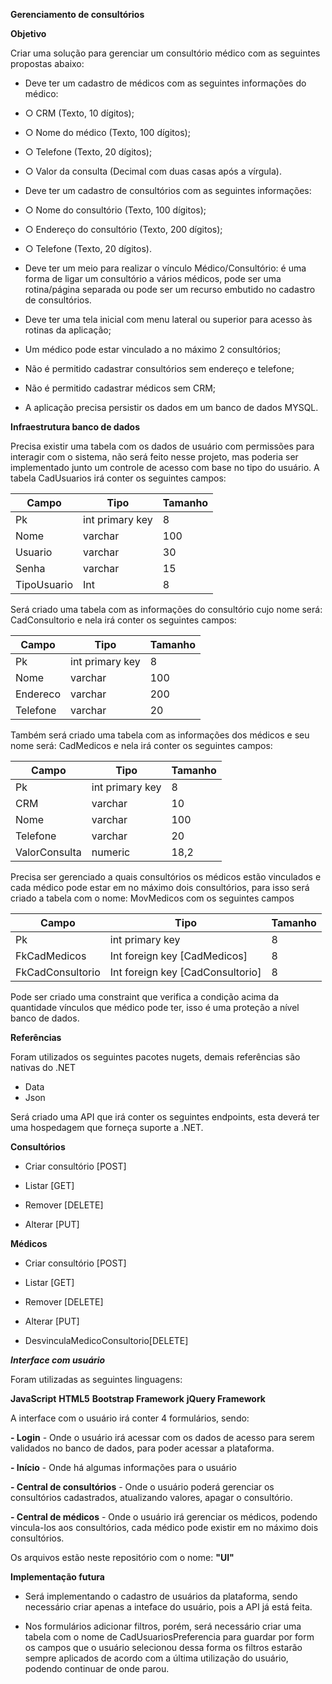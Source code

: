 **Gerenciamento de consultórios**

**Objetivo**

Criar uma solução para gerenciar um consultório médico com as seguintes propostas abaixo:

- Deve ter um cadastro de médicos com as seguintes informações do médico:

- ○ CRM (Texto, 10 dígitos);

- ○ Nome do médico (Texto, 100 dígitos);

- ○ Telefone (Texto, 20 dígitos);

- ○ Valor da consulta (Decimal com duas casas após a vírgula).

- Deve ter um cadastro de consultórios com as seguintes informações:

- ○ Nome do consultório (Texto, 100 dígitos);

- ○ Endereço do consultório (Texto, 200 dígitos);

- ○ Telefone (Texto, 20 dígitos).

- Deve ter um meio para realizar o vínculo Médico/Consultório: é uma forma de ligar um consultório a vários médicos, pode ser uma rotina/página separada ou pode ser um recurso embutido no cadastro de consultórios.
- Deve ter uma tela inicial com menu lateral ou superior para acesso às rotinas da aplicação;
- Um médico pode estar vinculado a no máximo 2 consultórios;
- Não é permitido cadastrar consultórios sem endereço e telefone;
- Não é permitido cadastrar médicos sem CRM;
- A aplicação precisa persistir os dados em um banco de dados MYSQL.

**Infraestrutura banco de dados**

Precisa existir uma tabela com os dados de usuário com permissões para interagir com o sistema, não será feito nesse projeto, mas poderia ser implementado junto um controle de acesso com base no tipo do usuário. A tabela CadUsuarios irá conter os seguintes campos:

| **Campo** | **Tipo** | **Tamanho** |
| --- | --- | --- |
| Pk | int primary key | 8 |
| Nome | varchar | 100 |
| Usuario | varchar | 30 |
| Senha | varchar | 15 |
| TipoUsuario | Int | 8 |

Será criado uma tabela com as informações do consultório cujo nome será: CadConsultorio e nela irá conter os seguintes campos:

| **Campo** | **Tipo** | **Tamanho** |
| --- | --- | --- |
| Pk | int primary key | 8 |
| Nome | varchar | 100 |
| Endereco | varchar | 200 |
| Telefone | varchar | 20 |

Também será criado uma tabela com as informações dos médicos e seu nome será: CadMedicos e nela irá conter os seguintes campos:

| **Campo** | **Tipo** | **Tamanho** |
| --- | --- | --- |
| Pk | int primary key | 8 |
| CRM | varchar | 10 |
| Nome | varchar | 100 |
| Telefone | varchar | 20 |
| ValorConsulta | numeric | 18,2 |

Precisa ser gerenciado a quais consultórios os médicos estão vinculados e cada médico pode estar em no máximo dois consultórios, para isso será criado a tabela com o nome: MovMedicos com os seguintes campos

| **Campo** | **Tipo** | **Tamanho** |
| --- | --- | --- |
| Pk | int primary key | 8 |
| FkCadMedicos | Int foreign key [CadMedicos] | 8 |
| FkCadConsultorio | Int foreign key [CadConsultorio] | 8 |

Pode ser criado uma constraint que verifica a condição acima da quantidade vínculos que médico pode ter, isso é uma proteção a nível banco de dados.

**Referências**

Foram utilizados os seguintes pacotes nugets, demais referências são nativas do .NET

- Data
- Json

Será criado uma API que irá conter os seguintes endpoints, esta deverá ter uma hospedagem que forneça suporte a .NET.

**Consultórios**

- Criar consultório [POST]

- Listar [GET]

- Remover [DELETE]

- Alterar [PUT]

**Médicos**

- Criar consultório [POST]

- Listar [GET]

- Remover [DELETE]

- Alterar [PUT]

- DesvinculaMedicoConsultorio[DELETE]

***Interface com usuário***

Foram utilizadas as seguintes linguagens: 

 **JavaScript**
 **HTML5**
 **Bootstrap Framework**
 **jQuery Framework**

A interface com o usuário irá conter 4 formulários, sendo:

 **- Login**
    - Onde o usuário irá acessar com os dados de acesso para serem validados
    no banco de dados, para poder acessar a plataforma.
    
 **- Início**
    - Onde há algumas informações para o usuário
    
 **- Central de consultórios**
    - Onde o usuário poderá gerenciar os consultórios cadastrados, atualizando valores, 
    apagar o consultório.
    
 **- Central de médicos**
    - Onde o usuário irá gerenciar os médicos, podendo vincula-los aos consultórios,
    cada médico pode existir em no máximo dois consultórios.
    
  Os arquivos estão neste repositório com o nome: **"UI"**

**Implementação futura**

- Será implementando o cadastro de usuários da plataforma, sendo necessário criar apenas a inteface
do usuário, pois a API já está feita.

- Nos formulários adicionar filtros, porém, será necessário criar uma tabela com o 
nome de CadUsuariosPreferencia para guardar por form os campos que o usuário selecionou
dessa forma os filtros estarão sempre aplicados de acordo com a última utilização do
usuário, podendo continuar de onde parou.
